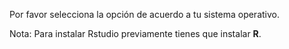 Por favor selecciona la opción de acuerdo a tu sistema operativo.

Nota: Para instalar Rstudio previamente tienes que instalar **R**.
